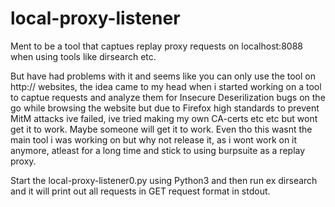 # local-proxy-listener
Ment to be a tool that captues replay proxy requests on localhost:8088 when using tools like dirsearch etc.

But have had problems with it and seems like you can only use the tool on http:// websites, the idea came to my head when i started working on a tool
to captue requests and analyze them for Insecure Deserilization bugs on the go while browsing the website but due to Firefox high standards to
prevent MitM attacks ive failed, ive tried making my own CA-certs etc etc but wont get it to work. Maybe someone will get it to work. 
Even tho this wasnt the main tool i was working on but why not release it, as i wont work on it anymore, atleast for a long time and stick to using burpsuite as a replay proxy.

Start the local-proxy-listener0.py using Python3 and then run ex dirsearch and it will print out all requests in GET request format in stdout.
